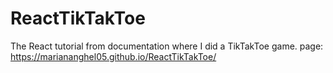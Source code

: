 # ReactTikTakToe
The React tutorial from documentation where I did a TikTakToe game.
page: https://mariananghel05.github.io/ReactTikTakToe/
